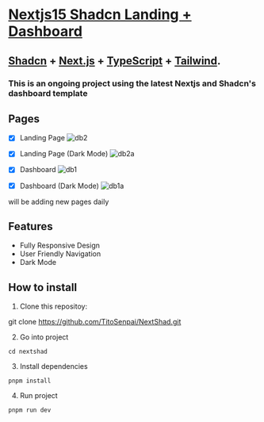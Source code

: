 
# [Nextjs15 Shadcn Landing + Dashboard](https://github.com/TitoSenpai/NextShad)
## [Shadcn](https://ui.shadcn.com/)  +  [Next.js](https://nextjs.org/)  +  [TypeScript](https://www.typescriptlang.org/)  +  [Tailwind](https://tailwindcss.com/).

### This is an ongoing project using the latest Nextjs and Shadcn's dashboard template 


## Pages
 - [x] Landing Page
![db2](https://github.com/user-attachments/assets/9bf3adc1-4d79-406c-a43a-f633e442b12e)
 - [x] Landing Page (Dark Mode)
![db2a](https://github.com/user-attachments/assets/5e255e77-df59-43c6-9870-10253fae839b)

 - [x] Dashboard
![db1](https://github.com/user-attachments/assets/98f37c1a-d116-4978-8abb-3bb18dd5bd8c)
 - [x] Dashboard (Dark Mode)
![db1a](https://github.com/user-attachments/assets/d681b2b6-71b0-445d-9bac-a7a30262b401)


will be adding new pages daily

## Features

-   Fully Responsive Design
-   User Friendly Navigation
-   Dark Mode

## How to install

[](https://github.com/nobruf/shadcn-landing-page#how-to-install)

1.  Clone this repositoy:

git clone https://github.com/TitoSenpai/NextShad.git

2.  Go into project

 `cd nextshad`

3.  Install dependencies

`pnpm install`

4.  Run project

`pnpm run dev` 
